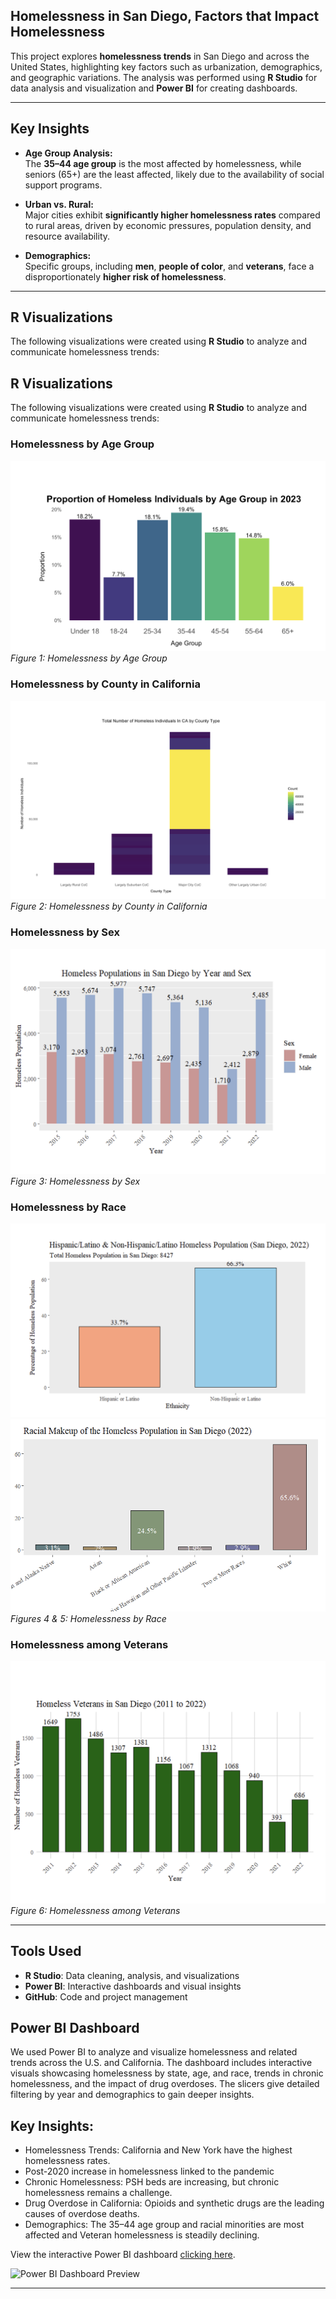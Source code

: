 ## Homelessness in San Diego, Factors that Impact Homelessness

This project explores **homelessness trends** in San Diego and across the United States, highlighting key factors such as urbanization, demographics, and geographic variations. The analysis was performed using **R Studio** for data analysis and visualization and **Power BI** for creating dashboards.

---

## Key Insights

- **Age Group Analysis:**  
   The **35–44 age group** is the most affected by homelessness, while seniors (65+) are the least affected, likely due to the availability of social support programs.

- **Urban vs. Rural:**  
   Major cities exhibit **significantly higher homelessness rates** compared to rural areas, driven by economic pressures, population density, and resource availability.

- **Demographics:**  
   Specific groups, including **men**, **people of color**, and **veterans**, face a disproportionately **higher risk of homelessness**.

---

## R Visualizations

The following visualizations were created using **R Studio** to analyze and communicate homelessness trends:

## R Visualizations
The following visualizations were created using **R Studio** to analyze and communicate homelessness trends:

### Homelessness by Age Group
![Homelessness by Age Group](visualizations/homelessness%20by%20age.png)  
*Figure 1: Homelessness by Age Group*

### Homelessness by County in California
![Homelessness by CA County](visualizations/homelessness%20by%20county.png)  
*Figure 2: Homelessness by County in California*

### Homelessness by Sex
![Homelessness by Sex](visualizations/homelessness%20by%20sex.png)  
*Figure 3: Homelessness by Sex*

### Homelessness by Race
![Homelessness by Race ](visualizations/Homelessness%20by%20race%20R.png)  
![Homelessness by Race 2](visualizations/race%202.png)  
*Figures 4 & 5: Homelessness by Race*

### Homelessness among Veterans
![Homelessness among Veterans](visualizations/veterans.png)  
*Figure 6: Homelessness among Veterans*

---

## Tools Used
- **R Studio**: Data cleaning, analysis, and visualizations
- **Power BI**: Interactive dashboards and visual insights
- **GitHub**: Code and project management


## Power BI Dashboard

We used Power BI to analyze and visualize homelessness and related trends across the U.S. and California. The dashboard includes interactive visuals showcasing homelessness by state, age, and race, trends in chronic homelessness, and the impact of drug overdoses. The slicers give detailed filtering by year and demographics to gain deeper insights.

## Key Insights:
- Homelessness Trends: California and New York have the highest homelessness rates.
- Post-2020 increase in homelessness linked to the pandemic
- Chronic Homelessness: PSH beds are increasing, but chronic homelessness remains a challenge.
- Drug Overdose in California: Opioids and synthetic drugs are the leading causes of overdose deaths.
- Demographics: The 	35–44 age group and racial minorities are most affected and Veteran homelessness is steadily declining.

View the interactive Power BI dashboard [clicking here](https://csusm-my.sharepoint.com/personal/roney007_csusm_edu/_layouts/15/onedrive.aspx?id=%2Fpersonal%2Froney007%5Fcsusm%5Fedu%2FDocuments%2F2024%2D2025%2FUpdated%20Power%20BI%20Dashboard%2Epbix&parent=%2Fpersonal%2Froney007%5Fcsusm%5Fedu%2FDocuments%2F2024%2D2025&ct=1733105881030&or=OWA%2DNT%2DMail&cid=66131f8e%2D0cd7%2D1d4e%2Dd8c4%2Ddb2b5563bf4f&ga=1).

![Power BI Dashboard Preview](https://raw.githubusercontent.com/your-username/your-repository/main/dashboard-preview.png)


---

